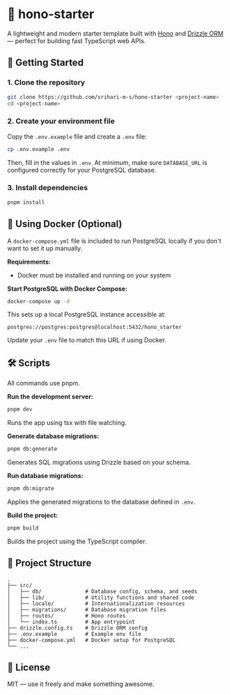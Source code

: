 # 🧋 hono-starter

A lightweight and modern starter template built with [Hono](https://hono.dev/) and [Drizzle ORM](https://orm.drizzle.team/) — perfect for building fast TypeScript web APIs.

## 🚀 Getting Started

### 1. Clone the repository

```bash
git clone https://github.com/srihari-m-s/hono-starter <project-name>
cd <project-name>
```

### 2. Create your environment file

Copy the `.env.example` file and create a `.env` file:

```bash
cp .env.example .env
```

Then, fill in the values in `.env`. At minimum, make sure `DATABASE_URL` is configured correctly for your PostgreSQL database.

### 3. Install dependencies

```bash
pnpm install
```

## 🐳 Using Docker (Optional)

A `docker-compose.yml` file is included to run PostgreSQL locally if you don't want to set it up manually.

**Requirements:**

- Docker must be installed and running on your system

**Start PostgreSQL with Docker Compose:**

```bash
docker-compose up -d
```

This sets up a local PostgreSQL instance accessible at:

```
postgres://postgres:postgres@localhost:5432/hono_starter
```

Update your `.env` file to match this URL if using Docker.

## 🛠️ Scripts

All commands use pnpm.

**Run the development server:**

```bash
pnpm dev
```

Runs the app using tsx with file watching.

**Generate database migrations:**

```bash
pnpm db:generate
```

Generates SQL migrations using Drizzle based on your schema.

**Run database migrations:**

```bash
pnpm db:migrate
```

Applies the generated migrations to the database defined in `.env`.

**Build the project:**

```bash
pnpm build
```

Builds the project using the TypeScript compiler.

## 📁 Project Structure

```
.
├── src/
│   ├── db/              # Database config, schema, and seeds
│   ├── lib/             # Utility functions and shared code
│   ├── locale/          # Internationalization resources
│   ├── migrations/      # Database migration files
│   ├── routes/          # Hono routes
│   └── index.ts         # App entrypoint
├── drizzle.config.ts    # Drizzle ORM config
├── .env.example         # Example env file
├── docker-compose.yml   # Docker setup for PostgreSQL
└── ...
```

## 📄 License

MIT — use it freely and make something awesome.
